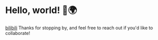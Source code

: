 # Hello, world! 👋🌍
[bilibili](https://space.bilibili.com/187648435?spm_id_from=333.788.0.0)
Thanks for stopping by, and feel free to reach out if you'd like to collaborate!

